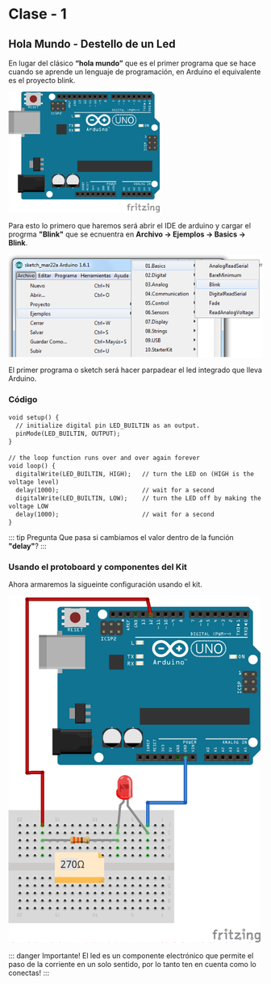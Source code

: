 # Clase - 1

## Hola Mundo - Destello de un Led

En lugar del clásico **“hola mundo”** que es el primer programa que se hace cuando se aprende un lenguaje de programación, en Arduino el equivalente es el proyecto blink.

<img src="../../../assets/img/arduino1.png" alt="arduino 1 img" width="300"/>

Para esto lo primero que haremos será abrir el IDE de arduino y cargar el progrma **"Blink"** que se ecnuentra en **Archivo -> Ejemplos -> Basics -> Blink**.

<img src="../../../assets/img/blinkRoute.png" alt="arduino 1 img" width="600"/>

El primer programa o sketch será hacer parpadear el led integrado que lleva Arduino.

### Código

```arduino{9}
void setup() {
  // initialize digital pin LED_BUILTIN as an output.
  pinMode(LED_BUILTIN, OUTPUT);
}

// the loop function runs over and over again forever
void loop() {
  digitalWrite(LED_BUILTIN, HIGH);   // turn the LED on (HIGH is the voltage level)
  delay(1000);                       // wait for a second
  digitalWrite(LED_BUILTIN, LOW);    // turn the LED off by making the voltage LOW
  delay(1000);                       // wait for a second
}
```

::: tip Pregunta
Que pasa si cambiamos el valor dentro de la función **"delay"**?
:::

### Usando el protoboard y componentes del Kit

Ahora armaremos la sigueinte configuración usando el kit.

<img src="../../../assets/img/blinkProto.png" alt="arduino 1 img" width="500"/>

::: danger Importante!
El led es un componente electrónico que permite el paso de la corriente en un solo sentido, por lo tanto ten en cuenta como lo conectas!
:::
